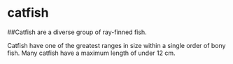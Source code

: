 # catfish

##Catfish are a diverse group of ray-finned fish.

Catfish have one of the greatest ranges in size within a single order of bony fish. Many catfish have a maximum length of under 12 cm.


